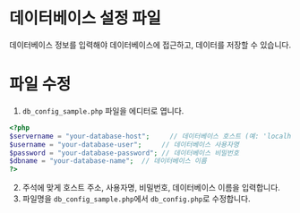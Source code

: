 # 데이터베이스 설정 파일
데이터베이스 정보를 입력해야 데이터베이스에 접근하고, 데이터를 저장할 수 있습니다.

# 파일 수정
1. `db_config_sample.php` 파일을 에디터로 엽니다.

```php
<?php
$servername = "your-database-host";     // 데이터베이스 호스트 (예: 'localhost' 또는 실제 DB 호스트)
$username = "your-database-user";     // 데이터베이스 사용자명
$password = "your-database-password"; // 데이터베이스 비밀번호
$dbname = "your-database-name";  // 데이터베이스 이름
?>
```

2. 주석에 맞게 호스트 주소, 사용자명, 비밀번호, 데이터베이스 이름을 입력합니다.
3. 파일명을 `db_config_sample.php`에서 `db_config.php`로 수정합니다.